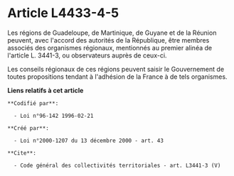 # Article L4433-4-5

Les régions de Guadeloupe, de Martinique, de Guyane et de la Réunion peuvent, avec l'accord des autorités de la République,
être membres associés des organismes régionaux, mentionnés au premier alinéa de l'article L. 3441-3, ou observateurs auprès
de ceux-ci. 

Les conseils régionaux de ces régions peuvent saisir le Gouvernement de toutes propositions tendant à l'adhésion de la France
à de tels organismes.

**Liens relatifs à cet article**

	**Codifié par**:

	  - Loi n°96-142 1996-02-21

	**Créé par**:

	  - Loi n°2000-1207 du 13 décembre 2000 - art. 43

	**Cite**:

	  - Code général des collectivités territoriales - art. L3441-3 (V)
